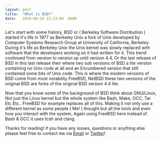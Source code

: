 ```yaml
---
layout: post
title:  "What is BSD?"
date:   2016-09-29 13:23:00 -0600
---
```


Let's start with some history, BSD or ( Berkeley Software Distribution ) started it's life in 1977 as Berkeley Unix a fork of Unix developed by Computer Systems Research Group at University of California, Berkeley. During it's life as Berkeley Unix the Unix kernel was slowly replaced with software that the developers working on it had written for it. This trend continued from version to version up until version 4.4, Or the last release of BSD in this last release their where two sub versions of BSD a lite version containing no Unix code at all and an Encumbered version that still contained some bits of Unix code. This is where the modern versions of BSD come from most notability FreeBSD, NetBSD these two versions of the original BSD are forks of the original BSD version 4.4 lite. 

Now that you know some of the background of BSD think about GNU/Linux, Not just the Linux kernel but the whole system like Bash, Make, GCC, Tar Etc Etc.. FreeBSD for example replaces all of this. Making it not only use a different kernel as some people ( Me! ) thought but all the tools and even how you interact with the system, Again using FreeBSD here instead of Bash & GCC it uses tcsh and clang.

Thanks for reading! if you have any issues, questions or anything else please feel free to contact me via [Email](mailto:blog@boops.me) or [Twitter](https://twitter.com/Sir_Boops)!
